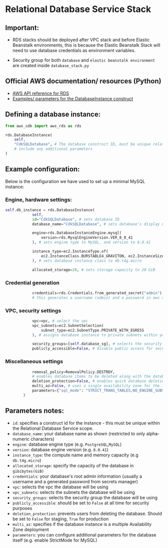 # Relational Database Service Stack

## Important:

- RDS stacks should be deployed after VPC stack and before Elastic Beanstalk environments, this is because the Elastic Beanstalk Stack will need to use database credentials as environment variables.

- Security group for both `database` and `elastic beanstalk environment` are created inside `database_stack.py`

## Official AWS documentation/ resources (Python)

- [AWS API reference for RDS](https://docs.aws.amazon.com/cdk/api/v2/python/aws_cdk.aws_rds.html)
- [Examples/ parameters for the DatabaseInstance construct](https://docs.aws.amazon.com/cdk/api/v2/python/aws_cdk.aws_rds/DatabaseInstance.html)

## Defining a database instance:

```python
from aws_cdk import aws_rds as rds

rds.DatabaseInstance(
    self,
    "CdkSQLDatabase", # The database construct ID, must be unique relative to the scope of
    # include any additional parameters
)
```

## Example configuration:

Below is the configuration we have used to set up a minimal MySQL instance:

### Engine, hardware settings:

```python
self.db_instance = rds.DatabaseInstance(
            self,
            id="CdkSQLDatabase", # sets database ID
            database_name="CdkSQLDatabase", # sets database's display name

            engine=rds.DatabaseInstanceEngine.mysql(
                version=rds.MysqlEngineVersion.VER_8_0_41
            ), # sets engine type to MySQL, and version to 8.0.41

            instance_type=ec2.InstanceType.of(
                ec2.InstanceClass.BURSTABLE4_GRAVITON, ec2.InstanceSize.MICRO
            ), # sets database instance class to db.t4g.micro

            allocated_storage=20, # sets storage capacity to 20 GiB
```

### Credential generation

```python
            credentials=rds.Credentials.from_generated_secret("admin"),
            # this generates a username (admin) and a password in aws secret manager for the database
```

### VPC, security settings

```python
            vpc=vpc, # select the vpc
            vpc_subnets=ec2.SubnetSelection(
                subnet_type=ec2.SubnetType.PRIVATE_WITH_EGRESS
            ), # assigns database instance to private subnets within your vpc

            security_groups=[self.database_sg], # selects the security group(s) for the instance
            publicly_accessible=False, # disable public access for security purposes
```

### Miscellaneous settings

```python
            removal_policy=RemovalPolicy.DESTROY,
            # enables database items to be deleted along with the database itself
            deletion_protection=False, # enables quick database deletion
            multi_az=False, # uses a single availability zone for the instance
            parameters={"sql_mode": "STRICT_TRANS_TABLES,NO_ENGINE_SUBSTITUTION"}, # enables StrictMode for MySQL
        )

```

## Parameters notes:

- `id`: specifies a construct id for the instance - this must be unique within the Relational Database Service scope.
- `database_name`: your database name as shown (restricted to only alpha-numeric characters)
- `engine`: database engine type (e.g. `PostgreSQL`,`MySQL`)
- `version`: database engine version (e.g. `8.0.41`)
- `instance_type`: the compute name and memory capacity (e.g `db.t4g.micro`)
- `allocated_storage`: specify the capacity of the database in `gibibytes(GiB)`
- `credentials`: your database's root admin information (usually a username and a generated password from secrets manager)
- `vpc`: selects the vpc the database will be using
- `vpc_subnets`: selects the subnets the database will be using
- `security_groups`: selects the security group the database will be using
- `publicly_accessible`: should be set to `False` at all time for security purposes
- `deletion_protection`: prevents users from deleting the database. Should be set to `False` for staging, `True` for production
- `multi_az`: specifies if the database instance is a multiple Availability Zone deployment
- `parameters`: you can configure additional parameters for the database itself (e.g. enable StrictMode for MySQL)
